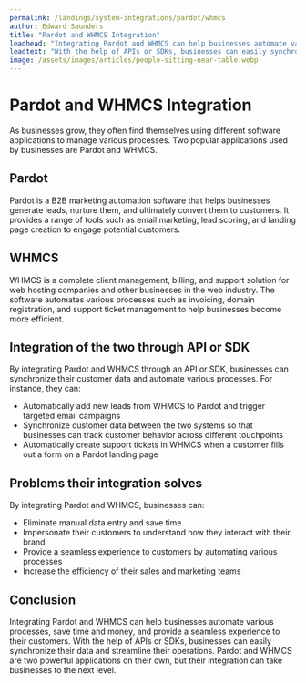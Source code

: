 ```yaml
---
permalink: /landings/system-integrations/pardot/whmcs
author: Edward Saunders
title: "Pardot and WHMCS Integration"
leadhead: "Integrating Pardot and WHMCS can help businesses automate various processes, save time and money, and provide a seamless experience to their customers"
leadtext: "With the help of APIs or SDKs, businesses can easily synchronize their data and streamline their operations. Pardot and WHMCS are two powerful applications on their own, but their integration can take businesses to the next level."
image: /assets/images/articles/people-sitting-near-table.webp
---
```

<div class="arttext">	<h1>Pardot and WHMCS Integration</h1>
	<p>As businesses grow, they often find themselves using different software applications to manage various processes. Two popular applications used by businesses are Pardot and WHMCS.</p>
	<h2>Pardot</h2>
	<p>Pardot is a B2B marketing automation software that helps businesses generate leads, nurture them, and ultimately convert them to customers. It provides a range of tools such as email marketing, lead scoring, and landing page creation to engage potential customers.</p>
	<h2>WHMCS</h2>
	<p>WHMCS is a complete client management, billing, and support solution for web hosting companies and other businesses in the web industry. The software automates various processes such as invoicing, domain registration, and support ticket management to help businesses become more efficient.</p>
	<h2>Integration of the two through API or SDK</h2>
	<p>By integrating Pardot and WHMCS through an API or SDK, businesses can synchronize their customer data and automate various processes. For instance, they can:</p>
	<ul>
		<li>Automatically add new leads from WHMCS to Pardot and trigger targeted email campaigns</li>
		<li>Synchronize customer data between the two systems so that businesses can track customer behavior across different touchpoints</li>
		<li>Automatically create support tickets in WHMCS when a customer fills out a form on a Pardot landing page</li>
	</ul>
	<h2>Problems their integration solves</h2>
	<p>By integrating Pardot and WHMCS, businesses can:</p>
	<ul>
		<li>Eliminate manual data entry and save time</li>
		<li>Impersonate their customers to understand how they interact with their brand</li>
		<li>Provide a seamless experience to customers by automating various processes</li>
		<li>Increase the efficiency of their sales and marketing teams</li>
	</ul>
	<h2>Conclusion</h2>
	<p>Integrating Pardot and WHMCS can help businesses automate various processes, save time and money, and provide a seamless experience to their customers. With the help of APIs or SDKs, businesses can easily synchronize their data and streamline their operations. Pardot and WHMCS are two powerful applications on their own, but their integration can take businesses to the next level.</p>
</div>